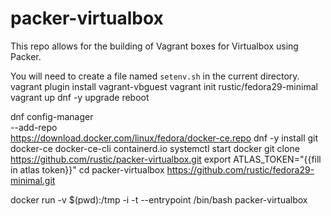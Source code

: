 # packer-virtualbox
This repo allows for the building of Vagrant boxes for Virtualbox using Packer.

You will need to create a file named `setenv.sh` in the current directory.
vagrant plugin install vagrant-vbguest
vagrant init rustic/fedora29-minimal 
vagrant up
dnf -y upgrade
reboot

dnf config-manager \
    --add-repo \
    https://download.docker.com/linux/fedora/docker-ce.repo
dnf -y install git docker-ce docker-ce-cli containerd.io
systemctl start docker
git clone https://github.com/rustic/packer-virtualbox.git
export ATLAS_TOKEN="{{fill in atlas token}}"
cd packer-virtualbox
https://github.com/rustic/fedora29-minimal.git

docker run -v $(pwd):/tmp -i -t --entrypoint /bin/bash packer-virtualbox